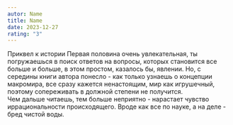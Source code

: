 ```yaml
---
autor: Name
title: Name
date: 2023-12-27
rating: "3"
---
```

Приквел к истории Первая половина очень увлекательная, ты погружаешься в поиск ответов на вопросы, которых становится все больше и больше, в этом простом, казалось бы, явлении. Но, с середины книги автора понесло - как только узнаешь о концепции макромира, все сразу кажется ненастоящим, мир как игрушечный, поэтому сопереживать в должной степени не получится.  
Чем дальше читаешь, тем больше неприятно - нарастает чувство иррациональности происходящего. Вроде как все по науке, а на деле - бред чистой воды.